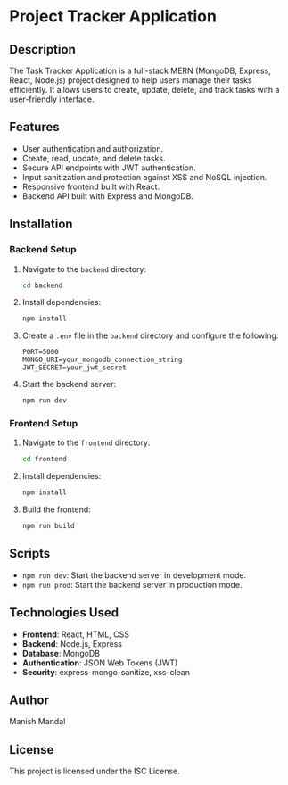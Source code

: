 # Project Tracker Application

## Description
The Task Tracker Application is a full-stack MERN (MongoDB, Express, React, Node.js) project designed to help users manage their tasks efficiently. It allows users to create, update, delete, and track tasks with a user-friendly interface.

## Features
- User authentication and authorization.
- Create, read, update, and delete tasks.
- Secure API endpoints with JWT authentication.
- Input sanitization and protection against XSS and NoSQL injection.
- Responsive frontend built with React.
- Backend API built with Express and MongoDB.

## Installation

### Backend Setup
1. Navigate to the `backend` directory:
   ```bash
   cd backend
   ```
2. Install dependencies:
   ```bash
   npm install
   ```
3. Create a `.env` file in the `backend` directory and configure the following:
   ```
   PORT=5000
   MONGO_URI=your_mongodb_connection_string
   JWT_SECRET=your_jwt_secret
   ```
4. Start the backend server:
   ```bash
   npm run dev
   ```

### Frontend Setup
1. Navigate to the `frontend` directory:
   ```bash
   cd frontend
   ```
2. Install dependencies:
   ```bash
   npm install
   ```
3. Build the frontend:
   ```bash
   npm run build
   ```

## Scripts
- `npm run dev`: Start the backend server in development mode.
- `npm run prod`: Start the backend server in production mode.

## Technologies Used
- **Frontend**: React, HTML, CSS
- **Backend**: Node.js, Express
- **Database**: MongoDB
- **Authentication**: JSON Web Tokens (JWT)
- **Security**: express-mongo-sanitize, xss-clean

## Author
Manish Mandal

## License
This project is licensed under the ISC License.